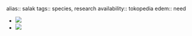 alias:: salak 
tags:: species, research
availability:: tokopedia
edem:: need

- ![](https://peach-geographical-bat-397.mypinata.cloud/ipfs/QmViXXVvC21CZbQoyNaZTjPtcs3n5z9eHyMmDjNKiG8sTU)
- ![](https://peach-geographical-bat-397.mypinata.cloud/ipfs/Qmb6cqWXEBRFw5nGFtnqe9hrD8tUksCNsG1zxKezqP26aR)